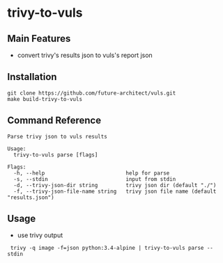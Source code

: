 # trivy-to-vuls

## Main Features

- convert trivy's results json to vuls's report json

## Installation

```
git clone https://github.com/future-architect/vuls.git
make build-trivy-to-vuls
```

## Command Reference

```
Parse trivy json to vuls results

Usage:
  trivy-to-vuls parse [flags]

Flags:
  -h, --help                          help for parse
  -s, --stdin                         input from stdin
  -d, --trivy-json-dir string         trivy json dir (default "./")
  -f, --trivy-json-file-name string   trivy json file name (default "results.json")
```

## Usage

- use trivy output

```
 trivy -q image -f=json python:3.4-alpine | trivy-to-vuls parse --stdin
```
